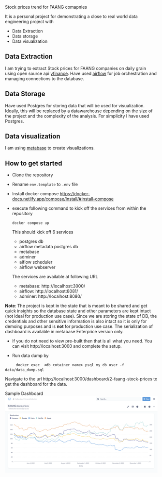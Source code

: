 Stock prices trend for FAANG comapnies

It is a personal project for demonstrating a close to real world data engineering project with
* Data Extraction
* Data storage
* Data visualization


## Data Extraction

I am trying to extract Stock prices for FAANG companies on daily grain using open source api [yfinance](https://pypi.org/project/yfinance/).  Have used [airflow](https://airflow.apache.org/) for job orchestration and managing connections to the database. 

## Data Storage

Have used Postgres for storing data that will be used for visualization. Ideally, this will be replaced by a datawarehouse depending on the size of the project and the complexity of the analysis. For simplicity I have used Postgres.

## Data visualization

I am using [metabase](https://www.metabase.com/) to create visualizations. 

## How to get started
* Clone the repository
* Rename `env.template` to `.env` file
* Install docker compose https://docker-docs.netlify.app/compose/install/#install-compose
* execute following command to kick off the services from within the repository
   ```
   docker compose up
  ```
  This should kick off 6 services
  * postgres db
  * airflow metadata postgres db
  * metabase
  * adminer
  * aiflow scheduler
  * airflow webserver
  
  The services are available at following URL
  * metabase: http://localhost:3000/
  * airflow: http://localhost:8081/
  * adminer: http://localhost:8080/

**Note**: 
The project is kept in the state that is meant to be shared and get quick insights so the database state and other 
parameters are kept intact (not ideal for production use case). 
Since we are storing the state of DB, the credentials and other sensitive information is also intact so it is only 
for demoing purposes and is **not** for production use case. 
The serialization of dashboard is available in metabase Enterprice version only.

* If you do not need to view pre-built then that is all what you need.
You can visit http://localhost:3000 and complete the setup.


* Run data dump by
```
     docker exec  <db_cotainer_name> psql my_db user -f data/data_dump.sql
```
Navigate to the url http://localhost:3000/dashboard/2-faang-stock-prices to get the dashboard for the data. 

Sample Dashboard
![alt text](docs/images/faang_stock_prices.png)